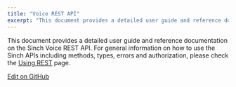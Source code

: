 ```yaml
---
title: "Voice REST API"
excerpt: "This document provides a detailed user guide and reference documentation on the Sinch Voice REST API. Find out more information about our REST API now."
---
```

This document provides a detailed user guide and reference documentation on the Sinch Voice REST API. For general information on how to use the Sinch APIs including methods, types, errors and authorization, please check the [Using REST](doc:using-rest) page.

<a class="gitbutton pill" target="_blank" href="https://github.com/sinch/docs/blob/master/docs/voice/voice-rest-api.md"><span class="fab fa-github"></span>Edit on GitHub</a>